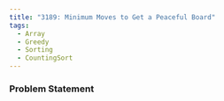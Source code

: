 ```yaml
---
title: "3189: Minimum Moves to Get a Peaceful Board"
tags:
  - Array
  - Greedy
  - Sorting
  - CountingSort
---
```

### Problem Statement


